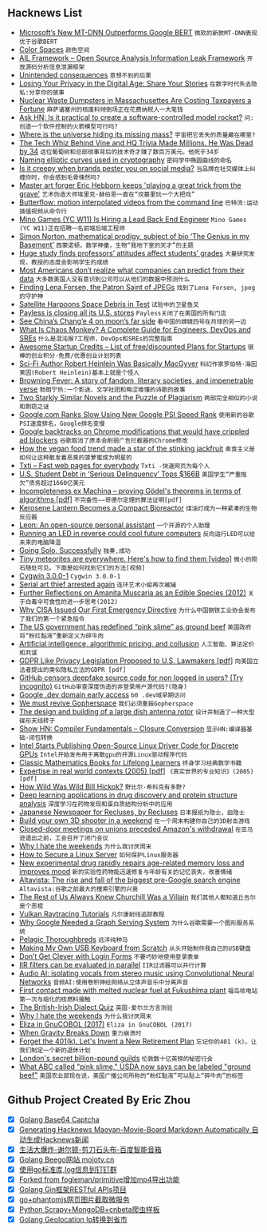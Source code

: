 ## Hacknews List


- [Microsoft’s New MT-DNN Outperforms Google BERT](https://medium.com/syncedreview/microsofts-new-mt-dnn-outperforms-google-bert-b5fa15b1a03e)  `微软的新款MT-DNN表现优于谷歌BERT`
- [Color Spaces](https://ciechanow.ski/color-spaces/)  `颜色空间`
- [AIL Framework – Open Source Analysis Information Leak Framework](https://github.com/CIRCL/AIL-framework)  `开放源码分析信息泄漏框架`
- [Unintended consequences](https://en.wikipedia.org/wiki/Unintended_consequences)  `意想不到的后果`
- [Losing Your Privacy in the Digital Age: Share Your Stories](https://www.nytimes.com/2019/02/13/opinion/internet-privacy.html)  `在数字时代失去隐私:分享你的故事`
- [Nuclear Waste Dumpsters in Massachusettes Are Costing Taxpayers a Fortune](http://www.bostonglobe.com/metro/2019/01/31/these-dumpsters-old-nuclear-waste-are-costing-you-billions/lw7aIpcWOhmn3ThjeqEnVP/story.html)  `麻萨诸塞州的核废料倾倒场正在花费纳税人一大笔钱`
- [Ask HN: Is it practical to create a software-controlled model rocket?](item?id=19180181)  `问:创造一个软件控制的火箭模型可行吗?`
- [Where is the universe hiding its missing mass?](https://phys.org/news/2019-02-universe-mass.html)  `宇宙把它丢失的质量藏在哪里?`
- [The Tech Whiz Behind Vine and HQ Trivia Made Millions. He Was Dead by 34](https://www.wsj.com/articles/the-tech-whiz-behind-vine-and-hq-trivia-made-millions-in-his-20s-he-was-dead-by-34-11550283078)  `这位葡萄树和总部琐事背后的技术奇才赚了数百万美元。他死于34岁`
- [Naming elliptic curves used in cryptography](https://www.johndcook.com/blog/2019/02/15/elliptic-curve-names/)  `密码学中椭圆曲线的命名`
- [Is it creepy when brands pester you on social media?](https://shkspr.mobi/blog/2019/02/is-it-creepy-when-brands-pester-you-on-social-media/)  `当品牌在社交媒体上纠缠你时，你会感到毛骨悚然吗?`
- [Master art forger Eric Hebborn keeps &#39;playing a great trick from the grave&#39;](https://www.cbc.ca/radio/day6/episode-428-bissonnette-s-sentence-art-forgery-k-pop-at-the-grammys-leolist-human-trafficking-and-more-1.5009885/how-master-art-forger-eric-hebborn-keeps-playing-a-great-trick-from-the-grave-1.5009931)  `艺术伪造大师埃里克·赫伯恩一直在“坟墓里玩一个大把戏”`
- [Butterflow: motion interpolated videos from the command line](https://github.com/dthpham/butterflow)  `巴特流:运动插值视频从命令行`
- [Mino Games (YC W11) Is Hiring a Lead Back End Engineer](https://mino-games.workable.com/j/4B58AD66BE)  `Mino Games (YC W11)正在招聘一名前端后端工程师`
- [Simon Norton, mathematical prodigy, subject of bio ‘The Genius in my Basement’](https://www.telegraph.co.uk/obituaries/2019/02/15/simon-norton-mathematical-prodigy-became-subject-biography-genius/)  `西蒙诺顿，数学神童，生物“我地下室的天才”的主题`
- [Huge study finds professors’ attitudes affect students’ grades](https://arstechnica.com/science/2019/02/huge-study-finds-professors-attitudes-affect-students-grades/)  `大量研究发现，教授的态度会影响学生的成绩`
- [Most Americans don’t realize what companies can predict from their data](https://theconversation.com/most-americans-dont-realize-what-companies-can-predict-from-their-data-110760)  `大多数美国人没有意识到公司可以从他们的数据中预测什么`
- [Finding Lena Forsen, the Patron Saint of JPEGs](https://www.wired.com/story/finding-lena-the-patron-saint-of-jpegs/)  `找到了Lena Forsen, jpeg的守护神`
- [Satellite Harpoons Space Debris in Test](https://www.theverge.com/2019/2/15/18226051/satellite-spear-space-debris-harpoon)  `试验中的卫星鱼叉`
- [Payless is closing all its U.S. stores](https://www.cnn.com/2019/02/15/business/payless-closing-stores-bankrupt/index.html)  `Payless关闭了在美国的所有门店`
- [See China’s Chang’e 4 on moon’s far side](https://earthsky.org/space/new-images-lro-change-4-moon-far-side)  `看中国的嫦娥四号在月球的另一边`
- [What Is Chaos Monkey? A Complete Guide for Engineers, DevOps and SREs](https://www.gremlin.com/chaos-monkey/)  `什么是混沌猴?工程师，DevOps和SREs的完整指南`
- [Awesome Startup Credits – List of free/discounted Plans for Startups](https://github.com/dakshshah96/awesome-startup-credits)  `很棒的创业积分-免费/优惠创业计划列表`
- [Sci-Fi Author Robert Heinlein Was Basically MacGyver](https://www.wired.com/2019/02/geeks-guide-gregory-benford/)  `科幻作家罗伯特·海因莱因(Robert Heinlein)基本上就是个怪人`
- [Browning Fever: A story of fandom, literary societies, and impenetrable verse](https://www.laphamsquarterly.org/roundtable/browning-fever)  `勃朗宁热:一个影迷、文学社团和晦涩难懂的诗歌的故事`
- [Two Starkly Similar Novels and the Puzzle of Plagiarism](https://www.nytimes.com/2019/02/14/books/dan-mallory-plagiarism.html)  `两部完全相似的小说和剽窃之谜`
- [Google.com Ranks Slow Using New Google PSI Speed Rank](https://stackoverflow.com/q/54658159/1199102?stw=2)  `使用新的谷歌PSI速度排名，Google排名变慢`
- [Google backtracks on Chrome modifications that would have crippled ad blockers](https://www.zdnet.com/article/google-backtracks-on-chrome-modifications-that-would-have-crippled-ad-blockers/)  `谷歌取消了原本会削弱广告拦截器的Chrome修改`
- [How the vegan food trend made a star of the stinking jackfruit](https://www.theguardian.com/world/2019/feb/16/jackfruit-stinking-vegan-food-trend-star)  `素食主义是如何让这种散发着恶臭的菠萝蜜成为明星的`
- [Txti – Fast web pages for everybody](http://txti.es/)  `Txti -快速网页为每个人`
- [U.S. Student Debt in ‘Serious Delinquency’ Tops $166B](https://www.bloombergquint.com/business/u-s-student-debt-in-serious-delinquency-tops-166-billion)  `美国学生“严重拖欠”债务超过1660亿美元`
- [Incompleteness ex Machina – proving Gödel&#39;s theorems in terms of algorithms [pdf]](https://www.scottaaronson.com/incompleteness.pdf)  `不完备性——哥德尔定理的算法证明[pdf]`
- [Kerosene Lantern Becomes a Compact Bioreactor](https://hackaday.com/2019/02/15/this-kerosene-lantern-becomes-a-compact-bioreactor/)  `煤油灯成为一种紧凑的生物反应器`
- [Leon: An open-source personal assistant](https://github.com/leon-ai/leon)  `一个开源的个人助理`
- [Running an LED in reverse could cool future computers](https://phys.org/news/2019-02-reverse-cool-future.html)  `反向运行LED可以给未来的电脑降温`
- [Going Solo, Successfully](https://kev.inburke.com/kevin/going-solo-successfully/?hn)  `独奏,成功`
- [Tiny meteorites are everywhere. Here&#39;s how to find them [video]](https://www.youtube.com/watch?v=9q3uNcJh4pc)  `微小的陨石随处可见。下面是如何找到它们的方法[视频]`
- [Cygwin 3.0.0-1](https://cygwin.com/ml/cygwin/2019-02/msg00229.html)  `Cygwin 3.0.0-1`
- [Serial art thief arrested again](https://www.theartnewspaper.com/news/serial-art-thief-stephane-breitwieser-arrested-again)  `连环艺术小偷再次被捕`
- [Further Reflections on Amanita Muscaria as an Edible Species (2012)](https://bayareamushrooms.org/education/further_reflections_amanita_muscaria.html)  `关于白毒伞可食性的进一步思考(2012)`
- [Why CISA Issued Our First Emergency Directive](https://cyber.dhs.gov/blog/#why-cisa-issued-our-first-emergency-directive)  `为什么中国钢铁工业协会发布了我们的第一个紧急指令`
- [The US government has redefined “pink slime” as ground beef](https://qz.com/1552580/the-us-government-has-redefined-pink-slime-as-ground-beef/)  `美国政府将“粉红黏液”重新定义为碎牛肉`
- [Artificial intelligence, algorithmic pricing, and collusion](https://voxeu.org/article/artificial-intelligence-algorithmic-pricing-and-collusion)  `人工智能、算法定价和共谋`
- [GDPR Like Privacy Legislation Proposed to U.S. Lawmakers [pdf]](https://www.gao.gov/assets/700/696437.pdf)  `向美国立法者提出的类似隐私立法的GDPR [pdf]`
- [GitHub censors deepfake source code for non logged in users? (Try incognito)](https://github.com/deepfakes/faceswap)  `GitHub审查深度伪造的非登录用户源代码?(隐身)`
- [Google .dev domain early access](https://domains.google/tld/dev/)  `b0 .dev域早期访问`
- [We must revive Gopherspace](https://box.matto.nl/revivegopher.html)  `我们必须重振Gopherspace`
- [The design and building of a large dish antenna rotor](http://www.astrosurf.com/luxorion/dish-antenna-building.htm)  `设计并制造了一种大型碟形天线转子`
- [Show HN: Compiler Fundamentals – Closure Conversion](https://gist.github.com/rain-1/36c4851b7c29cf8e42f23ba6eec37be6)  `显示HN:编译器基础-闭包转换`
- [Intel Starts Publishing Open-Source Linux Driver Code for Discrete GPUs](https://www.phoronix.com/scan.php?page=news_item&amp;px=Intel-Memory-Regions-Local-Dev)  `Intel开始发布用于离散gpu的开源Linux驱动程序代码`
- [Classic Mathematics Books for Lifelong Learners](https://medium.com/however-mathematics/13-classic-mathematics-books-for-lifelong-learners-7ec2759142da)  `终身学习经典数学书籍`
- [Expertise in real world contexts (2005) [pdf]](https://www.pdx.edu/sites/www.pdx.edu.unst/files/UNSTArticleDreyfus.pdf)  `《真实世界的专业知识》(2005)[pdf]`
- [How Wild Was Wild Bill Hickok?](https://www.nytimes.com/2019/02/14/books/review/tom-clavin-wild-bill-biography-james-butler-hickok.html)  `野比尔·希科克有多野?`
- [Deep learning applications in drug discovery and protein structure analysis](https://msapaydin.wordpress.com/2019/02/16/on-protein-representations-for-drug-discovery-with-deep-learning-applications/)  `深度学习在药物发现和蛋白质结构分析中的应用`
- [Japanese Newspaper for Recluses, by Recluses](https://www.atlasobscura.com/articles/japanese-men-who-dont-leave-home)  `日本报纸为隐士，由隐士`
- [Build your own 3D shooter in a weekend](https://github.com/ssloy/tinyraycaster)  `在一个周末构建你自己的3D射击游戏`
- [Closed-door meetings on unions preceded Amazon&#39;s withdrawal](https://www.newsday.com/news/region-state/amazon-labor-1.27345235)  `在亚马逊退出之前，工会召开了闭门会议`
- [Why I hate the weekends](https://www.cdahmedeh.net/blog/2017/4/15/why-i-hate-the-weekends)  `为什么我讨厌周末`
- [How to Secure a Linux Server](https://github.com/imthenachoman/How-To-Secure-A-Linux-Server)  `如何保护Linux服务器`
- [New experimental drug rapidly repairs age-related memory loss and improves mood](https://newatlas.com/experimental-drug-prevents-memory-loss-depression/58489/)  `新的实验性药物能迅速修复与年龄有关的记忆丧失，改善情绪`
- [Altavista: The rise and fall of the biggest pre-Google search engine](https://digital.com/about/altavista/)  `Altavista:谷歌之前最大的搜索引擎的兴衰`
- [The Rest of Us Always Knew Churchill Was a Villain](https://www.bloomberg.com/opinion/articles/2019-02-16/churchill-was-more-villain-than-hero-in-britain-s-colonies)  `我们其他人都知道丘吉尔是个恶棍`
- [Vulkan Raytracing Tutorials](https://iorange.github.io/)  `凡尔康射线追踪教程`
- [Why Google Needed a Graph Serving System](https://blog.dgraph.io/post/why-google-needed-graph-serving-system/)  `为什么谷歌需要一个图形服务系统`
- [Pelagic Thoroughbreds](https://www.newcriterion.com/issues/2019/2/pelagic-thoroughbreds)  `远洋纯种马`
- [Making My Own USB Keyboard from Scratch](http://blakesmith.me/2019/01/16/making-my-own-usb-keyboard-from-scratch.html)  `从头开始制作我自己的USB键盘`
- [Don’t Get Clever with Login Forms](http://bradfrost.com/blog/post/dont-get-clever-with-login-forms/)  `不要巧妙地使用登录表单`
- [IIR filters can be evaluated in parallel](https://raphlinus.github.io/audio/2019/02/14/parallel-iir.html)  `IIR过滤器可以并行计算`
- [Audio AI: isolating vocals from stereo music using Convolutional Neural Networks](https://towardsdatascience.com/audio-ai-isolating-vocals-from-stereo-music-using-convolutional-neural-networks-210532383785)  `音频AI:使用卷积神经网络从立体声音乐中分离声音`
- [First contact made with melted nuclear fuel at Fukushima plant](http://www.asahi.com/ajw/articles/AJ201902140041.html)  `福岛核电站第一次与熔化的核燃料接触`
- [The British-Irish Dialect Quiz](https://www.nytimes.com/interactive/2019/02/15/upshot/british-irish-dialect-quiz.html)  `英国-爱尔兰方言测验`
- [Why I hate the weekends](https://www.cdahmedeh.net/blog/2017/4/15/why-i-hate-the-weekends#comments-58f2b164414fb52e416832ff=)  `为什么我讨厌周末`
- [Eliza in GnuCOBOL (2017)](https://sourceforge.net/p/open-cobol/contrib/514/tree//trunk/samples/eliza/eliza.lst)  `Eliza in GnuCOBOL (2017)`
- [When Gravity Breaks Down](http://nautil.us/blog/when-gravity-breaks-down)  `重力崩溃时`
- [Forget the 401(k). Let&#39;s Invent a New Retirement Plan](https://www.wsj.com/articles/forget-the-401-k-lets-invent-a-new-retirement-plan-11549854600)  `忘记你的401 (k)。让我们制定一个新的退休计划`
- [London&#39;s secret billion-pound guilds](https://www.bbc.co.uk/news/business-46781809)  `伦敦数十亿英镑的秘密行会`
- [What ABC called &#34;pink slime,&#34; USDA now says can be labeled &#34;ground beef&#34;](https://newfoodeconomy.org/bpi-pink-slime-ground-beef-usda-reclassifed/)  `美国农业部现在说，美国广播公司所称的“粉红黏液”可以贴上“碎牛肉”的标签`

## Github Project Created By Eric Zhou

- [x] [Golang Base64 Captcha](https://github.com/mojocn/base64Captcha)
- [x] [Generating Hacknews Maoyan-Movie-Board Markdown Automatically 自动生成Hacknews新闻](https://github.com/dejavuzhou/md-genie)
- [x] [生活大爆炸-谢尔顿-剪刀石头布-百度智能音箱](https://github.com/mojocn/dueros-bang-game)
- [x] [Golang Beego网站 mojotv.cn](https://github.com/mojocn/www.mojotv.cn)
- [x] [使用go标准库,log信息到钉钉群](https://github.com/mojocn/dooger)
- [x] [Forked from fogleman/primitive增加mp4导出功能](https://github.com/mojocn/primitive)
- [x] [Golang Gin框架RESTful APIs项目](https://github.com/JJJJJJJerk/ezier-golang-web-api-framework)
- [x] [go+phantomjs网页图片截取微服务](https://github.com/mojocn/screen_shot)
- [x] [Python Scrapy+MongoDB+cnbeta爬虫样板](https://github.com/mojocn/scrapy_mongodb_boilerplate_cnbeta)
- [x] [Golang Geolocation Ip转换到省市](https://github.com/mojocn/ip2location)